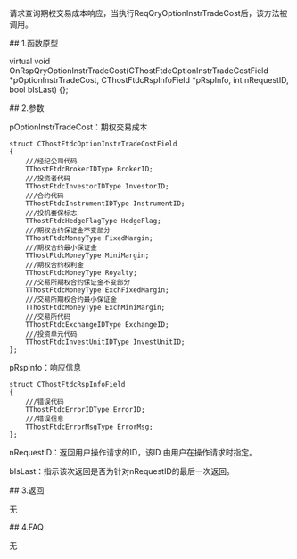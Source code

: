 <p>请求查询期权交易成本响应，当执行ReqQryOptionInstrTradeCost后，该方法被调用。</p>
<span class="anchor" id="23bfa380-0a6d-4af9-bd77-c107b9858b1d"></span>
## 1.函数原型
<p>virtual void OnRspQryOptionInstrTradeCost(CThostFtdcOptionInstrTradeCostField *pOptionInstrTradeCost, CThostFtdcRspInfoField *pRspInfo, int nRequestID, bool bIsLast) {};</p>
<span class="anchor" id="147c0dcf-eb5f-4a3a-8249-679b33e461ce"></span>
## 2.参数
<p>pOptionInstrTradeCost：期权交易成本</p>
<pre><code>struct CThostFtdcOptionInstrTradeCostField
{
    ///经纪公司代码
    TThostFtdcBrokerIDType BrokerID;
    ///投资者代码
    TThostFtdcInvestorIDType InvestorID;
    ///合约代码
    TThostFtdcInstrumentIDType InstrumentID;
    ///投机套保标志
    TThostFtdcHedgeFlagType HedgeFlag;
    ///期权合约保证金不变部分
    TThostFtdcMoneyType FixedMargin;
    ///期权合约最小保证金
    TThostFtdcMoneyType MiniMargin;
    ///期权合约权利金
    TThostFtdcMoneyType Royalty;
    ///交易所期权合约保证金不变部分
    TThostFtdcMoneyType ExchFixedMargin;
    ///交易所期权合约最小保证金
    TThostFtdcMoneyType ExchMiniMargin;
    ///交易所代码
    TThostFtdcExchangeIDType ExchangeID;
    ///投资单元代码
    TThostFtdcInvestUnitIDType InvestUnitID;
};
</code></pre>
<p>pRspInfo：响应信息</p>
<pre><code>struct CThostFtdcRspInfoField
{
    ///错误代码
    TThostFtdcErrorIDType ErrorID;
    ///错误信息
    TThostFtdcErrorMsgType ErrorMsg;
};
</code></pre>
<p>nRequestID：返回用户操作请求的ID，该ID 由用户在操作请求时指定。</p>
<p>bIsLast：指示该次返回是否为针对nRequestID的最后一次返回。</p>
<span class="anchor" id="0217cce7-c84c-49fa-b17a-7007a2d9ecd5"></span>
## 3.返回
<p>无</p>
<span class="anchor" id="678f8e02-7dce-4d08-a1ed-57d6591a7a80"></span>
## 4.FAQ
<p>无</p>
